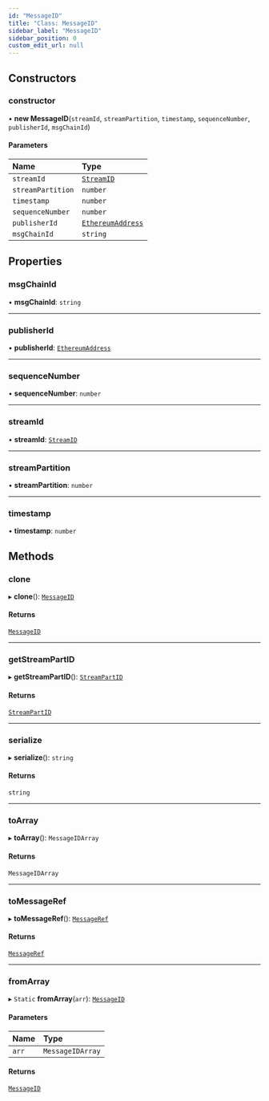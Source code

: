```yaml
---
id: "MessageID"
title: "Class: MessageID"
sidebar_label: "MessageID"
sidebar_position: 0
custom_edit_url: null
---
```


## Constructors

### constructor

• **new MessageID**(`streamId`, `streamPartition`, `timestamp`, `sequenceNumber`, `publisherId`, `msgChainId`)

#### Parameters

| Name | Type |
| :------ | :------ |
| `streamId` | [`StreamID`](../index.md#streamid) |
| `streamPartition` | `number` |
| `timestamp` | `number` |
| `sequenceNumber` | `number` |
| `publisherId` | [`EthereumAddress`](../index.md#ethereumaddress) |
| `msgChainId` | `string` |

## Properties

### msgChainId

• **msgChainId**: `string`

___

### publisherId

• **publisherId**: [`EthereumAddress`](../index.md#ethereumaddress)

___

### sequenceNumber

• **sequenceNumber**: `number`

___

### streamId

• **streamId**: [`StreamID`](../index.md#streamid)

___

### streamPartition

• **streamPartition**: `number`

___

### timestamp

• **timestamp**: `number`

## Methods

### clone

▸ **clone**(): [`MessageID`](MessageID.md)

#### Returns

[`MessageID`](MessageID.md)

___

### getStreamPartID

▸ **getStreamPartID**(): [`StreamPartID`](../index.md#streampartid)

#### Returns

[`StreamPartID`](../index.md#streampartid)

___

### serialize

▸ **serialize**(): `string`

#### Returns

`string`

___

### toArray

▸ **toArray**(): `MessageIDArray`

#### Returns

`MessageIDArray`

___

### toMessageRef

▸ **toMessageRef**(): [`MessageRef`](MessageRef.md)

#### Returns

[`MessageRef`](MessageRef.md)

___

### fromArray

▸ `Static` **fromArray**(`arr`): [`MessageID`](MessageID.md)

#### Parameters

| Name | Type |
| :------ | :------ |
| `arr` | `MessageIDArray` |

#### Returns

[`MessageID`](MessageID.md)
